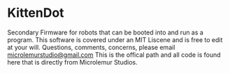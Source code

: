 # KittenDot
Secondary Firmware for robots that can be booted into and run as a program.
This software is covered under an MIT Liscene and is free to edit at your will.
Questions, comments, concerns, please email microlemurstudio@gmail.com
This is the offical path and all code is found here that is directly from Microlemur Studios.

